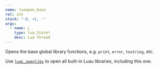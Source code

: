 ```yaml
---
name: luaopen_base
ret: int
stack: "-0, +1, -"
args:
  - name: L
    type: lua_State*
    desc: Lua thread
---
```


Opens the base global library functions, e.g. `print`, `error`, `tostring`, etc.

Use [`luaL_openlibs`](#lual_openlibs) to open all built-in Luau libraries, including this one.
